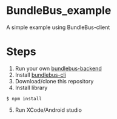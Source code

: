 # BundleBus_example
A simple example using BundleBus-client

# Steps
1. Run your own [bundlebus-backend](https://github.com/zenome/BundleBus_backend)
2. Install [bundlebus-cli](https://github.com/zenome/BundleBus-cli)
3. Download/clone this repository
4. Install library
````
$ npm install
````
5. Run XCode/Android studio
